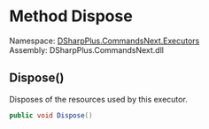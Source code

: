 # Method Dispose

Namespace: [DSharpPlus.CommandsNext.Executors](DSharpPlus.CommandsNext.Executors.md)  
Assembly: DSharpPlus.CommandsNext.dll

## <a id="DSharpPlus_CommandsNext_Executors_ParallelQueuedCommandExecutor_Dispose"></a>Dispose\(\)

Disposes of the resources used by this executor.

```csharp
public void Dispose()
```

